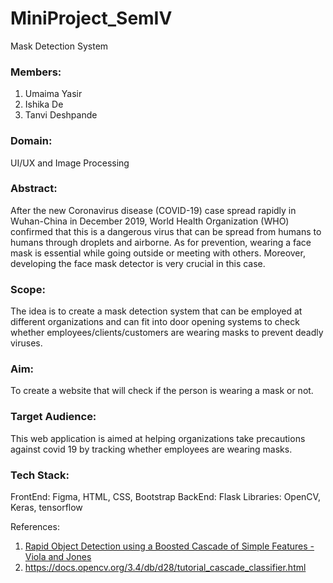 # MiniProject_SemIV
Mask Detection System

### Members: 
1. Umaima Yasir
2. Ishika De
3. Tanvi Deshpande

### Domain: 
UI/UX and Image Processing

### Abstract: 
After the new Coronavirus disease (COVID-19) case spread rapidly in Wuhan-China in December 2019, World Health Organization (WHO) confirmed that this is a dangerous virus that can be spread from humans to humans through droplets and airborne. As for prevention, wearing a face mask is essential while going outside or meeting with others. Moreover, developing the face mask detector is very crucial in this case.

### Scope: 
The idea is to create a mask detection system that can be employed at different organizations and can fit into door opening systems to check whether employees/clients/customers are wearing masks to prevent deadly viruses.

### Aim: 
To create a website that will check if the person is wearing a mask or not. 

### Target Audience: 
This web application is aimed at helping organizations take precautions against covid 19 by tracking whether employees are wearing masks.

### Tech Stack:
FrontEnd: Figma, HTML, CSS, Bootstrap
BackEnd: Flask
Libraries: OpenCV, Keras, tensorflow

References:
1. <a href = "https://www.cs.cmu.edu/~efros/courses/LBMV07/Papers/viola-cvpr-01.pdf" target="_blank"> Rapid Object Detection using a Boosted Cascade of Simple Features - Viola and Jones </a>
2. https://docs.opencv.org/3.4/db/d28/tutorial_cascade_classifier.html

